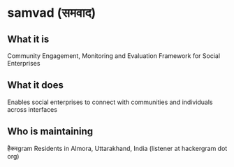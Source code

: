 # samvad (समवाद)

## What it is
Community Engagement, Monitoring and Evaluation Framework for Social Enterprises

## What it does
Enables social enterprises to connect with communities and individuals across interfaces

## Who is maintaining
हैकरgram Residents in Almora, Uttarakhand, India (listener at hackergram dot org)
